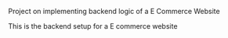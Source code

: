 Project on implementing backend logic of a E Commerce Website

This is the backend setup for a E commerce website
